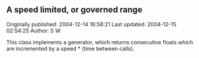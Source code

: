 ## A speed limited, or governed range 
Originally published: 2004-12-14 16:58:21 
Last updated: 2004-12-15 02:54:25 
Author: S W 
 
This class implements a generator, which returns consecutive floats which are incremented by a speed * (time between calls).